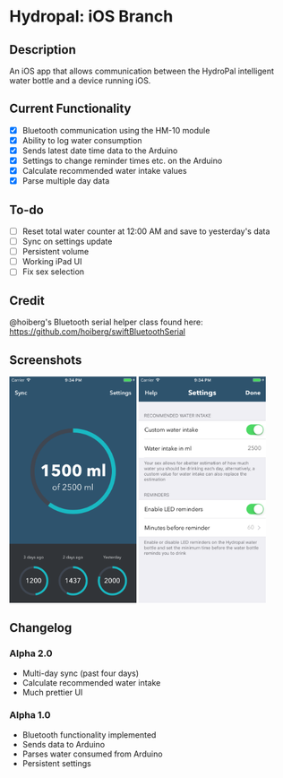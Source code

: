 # Hydropal: iOS Branch

## Description
An iOS app that allows communication between the HydroPal intelligent water bottle and a device running iOS.

## Current Functionality
- [x] Bluetooth communication using the HM-10 module
- [x] Ability to log water consumption
- [x] Sends latest date time data to the Arduino
- [x] Settings to change reminder times etc. on the Arduino
- [x] Calculate recommended water intake values
- [x] Parse multiple day data

## To-do
- [ ] Reset total water counter at 12:00 AM and save to yesterday's data
- [ ] Sync on settings update
- [ ] Persistent volume
- [ ] Working iPad UI
- [ ] Fix sex selection

## Credit
@hoiberg's Bluetooth serial helper class found here: https://github.com/hoiberg/swiftBluetoothSerial

## Screenshots
<img src="https://raw.githubusercontent.com/Hydropal/Hydropal-iOS/master/img/dashboard.png" width="45%"></img> <img src="https://raw.githubusercontent.com/Hydropal/Hydropal-iOS/master/img/settings.png" width="45%"></img> 

## Changelog
### Alpha 2.0
- Multi-day sync (past four days)
- Calculate recommended water intake
- Much prettier UI

### Alpha 1.0
- Bluetooth functionality implemented
- Sends data to Arduino
- Parses water consumed from Arduino
- Persistent settings
